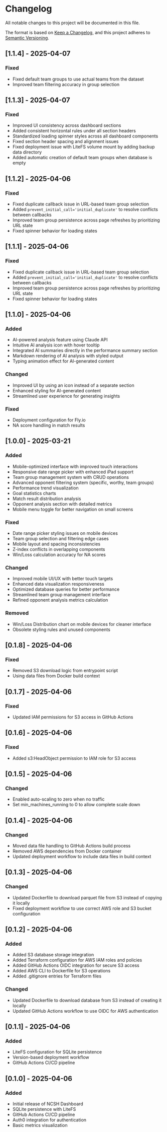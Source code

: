 # Changelog

All notable changes to this project will be documented in this file.

The format is based on [Keep a Changelog](https://keepachangelog.com/en/1.0.0/),
and this project adheres to [Semantic Versioning](https://semver.org/spec/v2.0.0.html).

## [1.1.4] - 2025-04-07

### Fixed
- Fixed default team groups to use actual teams from the dataset
- Improved team filtering accuracy in group selection

## [1.1.3] - 2025-04-07

### Fixed
- Improved UI consistency across dashboard sections
- Added consistent horizontal rules under all section headers
- Standardized loading spinner styles across all dashboard components
- Fixed section header spacing and alignment issues
- Fixed deployment issue with LiteFS volume mount by adding backup data directory
- Added automatic creation of default team groups when database is empty

## [1.1.2] - 2025-04-06

### Fixed
- Fixed duplicate callback issue in URL-based team group selection
- Added `prevent_initial_call='initial_duplicate'` to resolve conflicts between callbacks
- Improved team group persistence across page refreshes by prioritizing URL state
- Fixed spinner behavior for loading states

## [1.1.1] - 2025-04-06

### Fixed
- Fixed duplicate callback issue in URL-based team group selection
- Added `prevent_initial_call='initial_duplicate'` to resolve conflicts between callbacks
- Improved team group persistence across page refreshes by prioritizing URL state
- Fixed spinner behavior for loading states

## [1.1.0] - 2025-04-06

### Added
- AI-powered analysis feature using Claude API
- Intuitive AI analysis icon with hover tooltip
- Integrated AI summaries directly in the performance summary section
- Markdown rendering of AI analysis with styled output
- Typing animation effect for AI-generated content

### Changed
- Improved UI by using an icon instead of a separate section
- Enhanced styling for AI-generated content
- Streamlined user experience for generating insights

### Fixed
- Deployment configuration for Fly.io
- NA score handling in match results

## [1.0.0] - 2025-03-21

### Added
- Mobile-optimized interface with improved touch interactions
- Responsive date range picker with enhanced iPad support
- Team group management system with CRUD operations
- Advanced opponent filtering system (specific, worthy, team groups)
- Performance trend visualization
- Goal statistics charts
- Match result distribution analysis
- Opponent analysis section with detailed metrics
- Mobile menu toggle for better navigation on small screens

### Fixed
- Date range picker styling issues on mobile devices
- Team group selection and filtering edge cases
- Mobile layout and spacing inconsistencies
- Z-index conflicts in overlapping components
- Win/Loss calculation accuracy for NA scores

### Changed
- Improved mobile UI/UX with better touch targets
- Enhanced data visualization responsiveness
- Optimized database queries for better performance
- Streamlined team group management interface
- Refined opponent analysis metrics calculation

### Removed
- Win/Loss Distribution chart on mobile devices for cleaner interface
- Obsolete styling rules and unused components

## [0.1.8] - 2025-04-06

### Fixed
- Removed S3 download logic from entrypoint script
- Using data files from Docker build context

## [0.1.7] - 2025-04-06

### Fixed
- Updated IAM permissions for S3 access in GitHub Actions

## [0.1.6] - 2025-04-06

### Fixed
- Added s3:HeadObject permission to IAM role for S3 access

## [0.1.5] - 2025-04-06

### Changed
- Enabled auto-scaling to zero when no traffic
- Set min_machines_running to 0 to allow complete scale down

## [0.1.4] - 2025-04-06

### Changed
- Moved data file handling to GitHub Actions build process
- Removed AWS dependencies from Docker container
- Updated deployment workflow to include data files in build context

## [0.1.3] - 2025-04-06

### Changed
- Updated Dockerfile to download parquet file from S3 instead of copying it locally
- Fixed deployment workflow to use correct AWS role and S3 bucket configuration

## [0.1.2] - 2025-04-06

### Added
- Added S3 database storage integration
- Added Terraform configuration for AWS IAM roles and policies
- Added GitHub Actions OIDC integration for secure S3 access
- Added AWS CLI to Dockerfile for S3 operations
- Added .gitignore entries for Terraform files

### Changed
- Updated Dockerfile to download database from S3 instead of creating it locally
- Updated GitHub Actions workflow to use OIDC for AWS authentication

## [0.1.1] - 2025-04-06

### Added
- LiteFS configuration for SQLite persistence
- Version-based deployment workflow
- GitHub Actions CI/CD pipeline

## [0.1.0] - 2025-04-06

### Added
- Initial release of NCSH Dashboard
- SQLite persistence with LiteFS
- GitHub Actions CI/CD pipeline
- Auth0 integration for authentication
- Basic metrics visualization